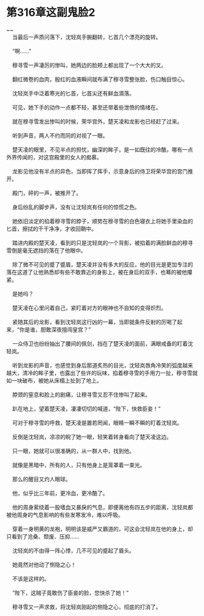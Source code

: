# 第316章这副鬼脸2
~~<br>&nbsp;&nbsp;&nbsp;&nbsp;当最后一声质问落下，沈轻岚手腕翻转，匕首几个漂亮的旋转。<br><br>&nbsp;&nbsp;&nbsp;&nbsp;“啊……”<br><br>&nbsp;&nbsp;&nbsp;&nbsp;穆寻雪一声凄厉的惨叫，她两边的脸颊上都出现了一个大大的叉。<br><br>&nbsp;&nbsp;&nbsp;&nbsp;翻红微卷的血肉，殷红的血液瞬间就布满了穆寻雪整张脸，伤口触目惊心。<br><br>&nbsp;&nbsp;&nbsp;&nbsp;沈轻岚手中泛着寒光的匕首，匕首尖还有鲜血滴落。<br><br>&nbsp;&nbsp;&nbsp;&nbsp;可见，她下手的动作一点都不轻，甚至还带着些泄愤的情绪在。<br><br>&nbsp;&nbsp;&nbsp;&nbsp;就在穆寻雪发出惨叫的时候，荣华宫外，楚天凌和龙影也已经赶了过来。<br><br>&nbsp;&nbsp;&nbsp;&nbsp;听到声音，两人不约而同的对视了一眼。<br><br>&nbsp;&nbsp;&nbsp;&nbsp;楚天凌的眼里，不见半点的担忧，幽深的眸子，是一如既往的冷酷，哪有一点外界传闻的，对这宫殿里的女人的痴慕。<br><br>&nbsp;&nbsp;&nbsp;&nbsp;龙影见他没有半点的异色，当即挥了挥手，示意身后的侍卫将荣华宫的宫门推开。<br><br>&nbsp;&nbsp;&nbsp;&nbsp;殿门，砰的一声，被推开了。<br><br>&nbsp;&nbsp;&nbsp;&nbsp;身后纷乱的脚步声，没有让沈轻岚有任何的惊慌之色。<br><br>&nbsp;&nbsp;&nbsp;&nbsp;她依旧淡定的掐着穆寻雪的脖子，顺势在穆寻雪的白色寝衣上将她手里染血的匕首，擦拭的干干净净，才收回鞘中。<br><br>&nbsp;&nbsp;&nbsp;&nbsp;踏进内殿的楚天凌，看到的只是沈轻岚的一个背影，被掐着的满脸鲜血的穆寻雪倒是毫无遮挡的落在了他眼中。<br><br>&nbsp;&nbsp;&nbsp;&nbsp;除了微不可见的蹙了蹙眉，楚天凌并没有多大的反应，他的目光是更加专注的落在这道了让他熟悉却有些不敢靠近的身影上，被在身后的双手，也蓦的被他攥紧。<br><br>&nbsp;&nbsp;&nbsp;&nbsp;是她吗？<br><br>&nbsp;&nbsp;&nbsp;&nbsp;楚天凌在心里问着自己，紧盯着对方的眼神也不自知的变得炽烈。<br><br>&nbsp;&nbsp;&nbsp;&nbsp;紧随其后的龙影，看到沈轻岚这行凶的一幕，当即就条件反射的厉喝了起来，“你是谁，胆敢深夜擅闯皇宫？”<br><br>&nbsp;&nbsp;&nbsp;&nbsp;一众侍卫也纷纷抽出了腰间的佩剑，挡在了楚天凌的面前，满眼戒备的盯着沈轻岚。<br><br>&nbsp;&nbsp;&nbsp;&nbsp;听到龙影的声音，也感觉到身后那道炙热的目光，沈轻岚唇角冷笑的弧度越来越大，清冷的眸子里，也露出了些许的玩味，掐着穆寻雪的手用力一扯，穆寻雪就如一块破布，被她从床榻上扯到了地上。<br><br>&nbsp;&nbsp;&nbsp;&nbsp;脖颈的窒息和脸上的剧痛，让穆寻雪又忍不住惨叫了起来。<br><br>&nbsp;&nbsp;&nbsp;&nbsp;趴在地上，望着楚天凌，凄凄切切的喊道，“陛下，快救臣妾！”<br><br>&nbsp;&nbsp;&nbsp;&nbsp;可对于穆寻雪的呼救，楚天凌是置若罔闻，眼睛一瞬不瞬的盯着沈轻岚。<br><br>&nbsp;&nbsp;&nbsp;&nbsp;反倒是沈轻岚，凉凉的睨了她一眼，轻笑着转身看向了楚天凌这边。<br><br>&nbsp;&nbsp;&nbsp;&nbsp;只一眼，她就可以很准确的，从一群人中，找到他。<br><br>&nbsp;&nbsp;&nbsp;&nbsp;就像是黑暗中，所有的人，只有他身上是笼罩着一束光。<br><br>&nbsp;&nbsp;&nbsp;&nbsp;那么的醒目又灼人眼球。<br><br>&nbsp;&nbsp;&nbsp;&nbsp;他，似乎比三年前，更冷血，更冷酷了。<br><br>&nbsp;&nbsp;&nbsp;&nbsp;他的周身萦绕着一股嗜血又暴戾的气息，即便离他有四五步的距离，沈轻岚都被他周身的气息影响的有些发寒发冷，难以呼吸。<br><br>&nbsp;&nbsp;&nbsp;&nbsp;穿着一身明黄的龙袍，明明该是威严又霸道的，可这会沈轻岚在他的身上，却只看到了沧桑、颓废、压抑……<br><br>&nbsp;&nbsp;&nbsp;&nbsp;沈轻岚的不由得一阵心悸，几不可见的蹙起了眉头。<br><br>&nbsp;&nbsp;&nbsp;&nbsp;她竟然对他动了恻隐之心！<br><br>&nbsp;&nbsp;&nbsp;&nbsp;不该是这样的。<br><br>&nbsp;&nbsp;&nbsp;&nbsp;“陛下，这贼子竟敢伤了臣妾的脸，您快杀了她！”<br><br>&nbsp;&nbsp;&nbsp;&nbsp;穆寻雪又一声求救，将沈轻岚刚起的恻隐之心，彻底的打消了。<br><br>
                    

<script>_fwqdsqadxfw()</script>
<div><script>_dfwf1dw();</script></div>
<div><script>_dfwf1agdw();</script></div>
                